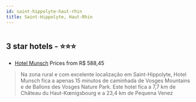 ```yaml
---
id: saint-hippolyte-haut-rhin
title: Saint-Hippolyte, Haut-Rhin
---
```


<center><img src="https://i.travelapi.com/hotels/3000000/2690000/2685400/2685355/c38bc479_z.jpg" alt="" /></center>


##  3 star hotels - ⭐️⭐️⭐️

-    [Hotel Munsch](https://us.hurb.com/hotels/saint-hippolyte/hotel-munsch-HT-TI9T?cmp=18055) Prices from R$ 588,45
   > Na zona rural e com excelente localização em Saint-Hippolyte, Hotel Munsch fica a apenas 15 minutos de caminhada de Vosges Mountains e de Ballons des Vosges Nature Park.  Este hotel fica a 7,7 km de Château du Haut-Kœnigsbourg e a 23,4 km de Pequena Venez
